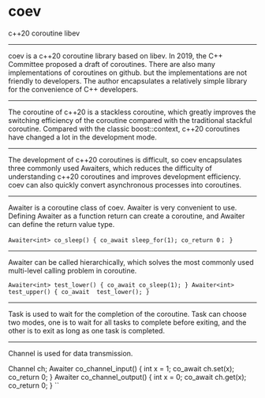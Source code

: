 # coev
c++20 coroutine libev

---

coev is a c++20 coroutine library based on libev. In 2019, the C++ Committee proposed a draft of coroutines. There are also many implementations of coroutines on github. but the implementations are not friendly to developers. The author encapsulates a relatively simple library for the convenience of C++ developers.

---

The coroutine of c++20 is a stackless coroutine, which greatly improves the switching efficiency of the coroutine compared with the traditional stackful coroutine. Compared with the classic boost::context, c++20 coroutines have changed a lot in the development mode.

---

The development of c++20 coroutines is difficult, so coev encapsulates three commonly used Awaiters, which reduces the difficulty of understanding c++20 coroutines and improves development efficiency. coev can also quickly convert asynchronous processes into coroutines.

---

Awaiter is a coroutine class of coev. Awaiter is very convenient to use. Defining Awaiter as a function return can create a coroutine, and Awaiter can define the return value type.

``
Awaiter<int> co_sleep()
{
	co_await sleep_for(1);
	co_return 0；
}
``

---

Awaiter can be called hierarchically, which solves the most commonly used multi-level calling problem in coroutine.


``
Awaiter<int> test_lower()
{
	co_await co_sleep(1);
}
Awaiter<int> test_upper()
{
	co_await  test_lower();
}
``

---


Task is used to wait for the completion of the coroutine. Task can choose two modes, one is to wait for all tasks to complete before exiting, and the other is to exit as long as one task is completed.

---

Channel is used for data transmission.

Channel<int> ch;
Awaiter<int> co_channel_input()
{
	int x = 1;
	co_await ch.set(x); 
	co_return 0;
}
Awaiter<int> co_channel_output()
{
	int x = 0;
	co_await ch.get(x);
	co_return  0;
}
``

